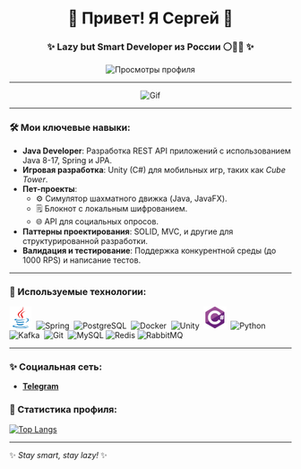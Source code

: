 <h1 align="center">👋 Привет! Я Сергей 👋</h1>
<h3 align="center">✨ Lazy but Smart Developer из России ⚪🔵🔴 ✨</h3>

<!-- Профильный счетчик просмотров -->
<p align="center">
  <img src="https://komarev.com/ghpvc/?username=justeryt&style=flat-square&base=547&color=blueviolet&label=Просмотры" alt="Просмотры профиля" height="100" widtt="auto"/>
</p>

<hr>

<div align="center">
  <img src="https://steamuserimages-a.akamaihd.net/ugc/1822267259728066458/A315B26714ED4AD0386ED8A58D3BFB5D1038F8C9/?imw=512&amp;imh=288&amp;ima=fit&amp;impolicy=Letterbox&amp;imcolor=%23000000&amp;letterbox=true" width="600" height="300" alt="Gif"/>
</div>

---

### 🛠️ Мои ключевые навыки:

- **Java Developer**: Разработка REST API приложений с использованием Java 8-17, Spring и JPA.
- **Игровая разработка**: Unity (C#) для мобильных игр, таких как *Cube Tower*.
- **Пет-проекты**:
    - ⚙️ Симулятор шахматного движка (Java, JavaFX).
    - 🗒️ Блокнот с локальным шифрованием.
    - 🌐 API для социальных опросов.
- **Паттерны проектирования**: SOLID, MVC, и другие для структурированной разработки.
- **Валидация и тестирование**: Поддержка конкурентной среды (до 1000 RPS) и написание тестов.

---

### 🔨 Используемые технологии:

<div align="left">
  <img src="https://raw.githubusercontent.com/devicons/devicon/master/icons/java/java-original.svg" title="Java" alt="Java" width="40" height="40"/>&nbsp;
  <img src="https://www.svgrepo.com/show/354380/spring-icon.svg" width="40" height="40" alt="Spring"/>&nbsp;
  <img src="https://www.svgrepo.com/show/342129/postgresql.svg" title="PostgreSQL" alt="PostgreSQL" width="40" height="40"/>&nbsp;
  <img src="https://www.svgrepo.com/show/452192/docker.svg" title="Docker" alt="Docker" width="40" height="40"/>&nbsp;
  <img src="https://www.vectorlogo.zone/logos/unity3d/unity3d-icon.svg" title="Unity" alt="Unity" width="40" height="40"/>&nbsp;
  <img src="https://raw.githubusercontent.com/devicons/devicon/master/icons/csharp/csharp-original.svg" title="C#" alt="C#" width="40" height="40"/>&nbsp;
  <img src="https://www.svgrepo.com/show/452091/python.svg" title="Python" alt="Python" width="40" height="40"/>&nbsp;
  <img src="https://www.svgrepo.com/show/486274/data-accesskafka-cluster.svg" title="Kafka" alt="Kafka" width="40" height="40"/>&nbsp;
  <img src="https://www.svgrepo.com/show/452210/git.svg" title="Git" alt="Git" width="40" height="40"/>&nbsp;
  <img src="https://www.svgrepo.com/show/473731/mysql.svg" title="MySQL" alt="MySQL" width="40" height="40"/>
  <img src="https://www.svgrepo.com/show/354272/redis.svg" title="Redis" alt="Redis" width="40" height="40"/>
  <img src="https://www.svgrepo.com/show/354250/rabbitmq-icon.svg" title="RabbitMQ" alt="RabbitMQ" width="40" height="40"/>
</div>

---

### ✨ Социальная сеть:

- **[Telegram](https://t.me/JusteR_YT)**


### 🌟 Статистика профиля:

[![Top Langs](https://github-readme-stats.vercel.app/api/top-langs/?username=justeryt&layout=compact&theme=vision-friendly-dark&hide=c%23&langs_count=8)](https://github.com/anuraghazra/github-readme-stats)



---  

✨ *Stay smart, stay lazy!* ✨
